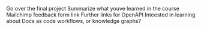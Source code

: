 Go over the final project
Summarize what youve learned in the course
Mailchimp feedback form link
Further links for OpenAPI
Inteested in learning about Docs as code workflows, or knowledge graphs?
